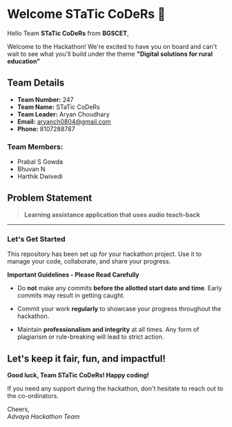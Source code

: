# Welcome STaTic CoDeRs 👋

Hello Team **STaTic CoDeRs** from **BGSCET**,

Welcome to the Hackathon! We're excited to have you on board and can't wait to see what you'll build under the theme **"Digital solutions for rural education"** 

## Team Details

- **Team Number:** 247  
- **Team Name:** STaTic CoDeRs
- **Team Leader:** Aryan Choudhary  
- **Email:** aryanch0804@gmail.com  
- **Phone:** 8107288787  

### Team Members:
- Prabal S Gowda 
- Bhuvan N 
- Harthik Dwivedi 

## Problem Statement

> **Learning assistance application that uses audio teach-back**

---

### Let's Get Started 

This repository has been set up for your hackathon project. Use it to manage your code, collaborate, and share your progress.

**Important Guidelines - Please Read Carefully**

- Do **not** make any commits **before the allotted start date and time**. Early commits may result in getting caught.
- Commit your work **regularly** to showcase your progress throughout the hackathon.

- Maintain **professionalism and integrity** at all times. Any form of plagiarism or rule-breaking will lead to strict action.

Let's keep it fair, fun, and impactful! 
---

**Good luck, Team STaTic CoDeRs! Happy coding!**

If you need any support during the hackathon, don't hesitate to reach out to the co-ordinators.

Cheers,  
_Advaya Hackathon Team_